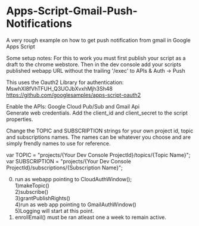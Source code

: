 # Apps-Script-Gmail-Push-Notifications
A very rough example on how to get push notification from gmail in Google Apps Script

Some setup notes:
For this to work you must first publish your script as a draft to the chrome webstore. Then in the dev console add your scripts published webapp URL without the trailing '/exec' to APIs & Auth -> Push

This uses the Oauth2 Library for authentication:
MswhXl8fVhTFUH_Q3UOJbXvxhMjh3Sh48  
https://github.com/googlesamples/apps-script-oauth2

Enable the APIs: Google Cloud Pub/Sub and Gmail Api  
Generate web credentials. Add the client_id and client_secret to the script properties.

Change the TOPIC and SUBSCRIPTION strings for your own project id, topic and subscriptions names. The names can be whatever you choose and are simply frendly names to use for reference.

var TOPIC = "projects/{Your Dev Console ProjectId}/topics/{Topic Name}";   
var SUBSCRIPTION = "projects/{Your Dev Console ProjectId}/subscriptions/{Subscription Name}";

0) run as webapp pointing to CloudAuthWindow();  
1)makeTopic()  
2)subscribe()  
3)grantPublishRights()  
4)run as web app pointing to GmailAuthWindow()  
5)Logging will start at this point.  
6) enrollEmail() must be ran atleast one a week to remain active.  

